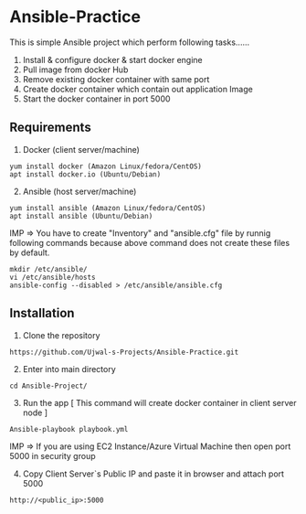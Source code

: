 # Ansible-Practice
This is simple Ansible project which perform following tasks......
1. Install & configure docker & start docker engine
2. Pull image from docker Hub
3. Remove existing docker container with same port
4. Create docker container which contain out application Image 
5. Start the docker container in port 5000
 

## Requirements
1. Docker (client server/machine)
  ```
  yum install docker (Amazon Linux/fedora/CentOS)
  apt install docker.io (Ubuntu/Debian)
  ```

2. Ansible  (host server/machine)
  ```
  yum install ansible (Amazon Linux/fedora/CentOS)
  apt install ansible (Ubuntu/Debian)
  ```
  IMP => You have to create "Inventory" and "ansible.cfg" file by runnig following commands 
  because above command does not create these files by default.
  ```
  mkdir /etc/ansible/
  vi /etc/ansible/hosts
  ansible-config --disabled > /etc/ansible/ansible.cfg 
  ```

## Installation
1. Clone the repository
  ```
  https://github.com/Ujwal-s-Projects/Ansible-Practice.git
  ```

2. Enter into main directory
  ```
  cd Ansible-Project/
  ```

3. Run the app [ This command will create docker container in client server node ] 
  ```
  Ansible-playbook playbook.yml
  ```
  IMP => If you are using EC2 Instance/Azure Virtual Machine then open port 5000 in security group 

4. Copy Client Server`s Public IP and paste it in browser and attach port 5000
  ```
  http://<public_ip>:5000
  ```

 
